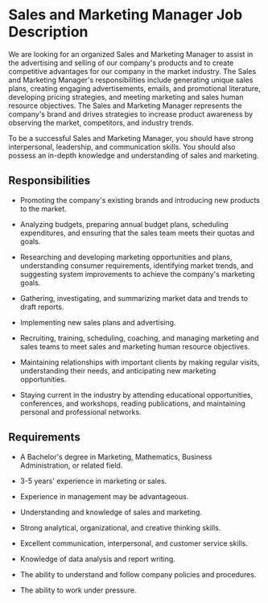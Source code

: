 # Sales and Marketing Manager Job Description

We are looking for an organized Sales and Marketing Manager to assist in the advertising and selling of our company's products and to create competitive advantages for our company in the market industry. The Sales and Marketing Manager's responsibilities include generating unique sales plans, creating engaging advertisements, emails, and promotional literature, developing pricing strategies, and meeting marketing and sales human resource objectives. The Sales and Marketing Manager represents the company's brand and drives strategies to increase product awareness by observing the market, competitors, and industry trends.

To be a successful Sales and Marketing Manager, you should have strong interpersonal, leadership, and communication skills. You should also possess an in-depth knowledge and understanding of sales and marketing.

## Responsibilities

* Promoting the company's existing brands and introducing new products to the market.

* Analyzing budgets, preparing annual budget plans, scheduling expenditures, and ensuring that the sales team meets their quotas and goals.

* Researching and developing marketing opportunities and plans, understanding consumer requirements, identifying market trends, and suggesting system improvements to achieve the company's marketing goals.

* Gathering, investigating, and summarizing market data and trends to draft reports.

* Implementing new sales plans and advertising.

* Recruiting, training, scheduling, coaching, and managing marketing and sales teams to meet sales and marketing human resource objectives.

* Maintaining relationships with important clients by making regular visits, understanding their needs, and anticipating new marketing opportunities.

* Staying current in the industry by attending educational opportunities, conferences, and workshops, reading publications, and maintaining personal and professional networks.

## Requirements

* A Bachelor's degree in Marketing, Mathematics, Business Administration, or related field.

* 3-5 years' experience in marketing or sales.

* Experience in management may be advantageous.

* Understanding and knowledge of sales and marketing.

* Strong analytical, organizational, and creative thinking skills.

* Excellent communication, interpersonal, and customer service skills.

* Knowledge of data analysis and report writing.

* The ability to understand and follow company policies and procedures.

* The ability to work under pressure.

